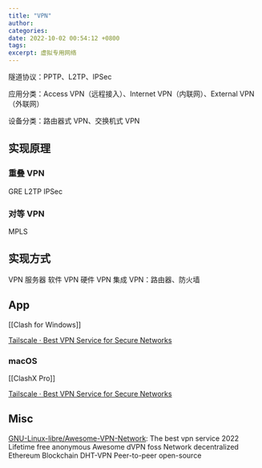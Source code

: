 ```yaml
---
title: "VPN"
author: 
categories: 
date: 2022-10-02 00:54:12 +0800
tags: 
excerpt: 虚拟专用网络
---
```



隧道协议：PPTP、L2TP、IPSec

应用分类：Access VPN（远程接入）、Internet VPN（内联网）、External VPN（外联网）

设备分类：路由器式 VPN、交换机式 VPN

## 实现原理

### 重叠 VPN

GRE
L2TP
IPSec


### 对等 VPN

MPLS

## 实现方式

VPN 服务器
软件 VPN
硬件 VPN
集成 VPN：路由器、防火墙

## App


[[Clash for Windows]]

[Tailscale · Best VPN Service for Secure Networks](https://tailscale.com/)

### macOS

[[ClashX Pro]]


[Tailscale · Best VPN Service for Secure Networks](https://tailscale.com/)

## Misc


[GNU-Linux-libre/Awesome-VPN-Network](https://github.com/GNU-Linux-libre/Awesome-VPN-Network): The best vpn service 2022 Lifetime free anonymous Awesome dVPN foss Network decentralized Ethereum Blockchain DHT-VPN Peer-to-peer open-source





